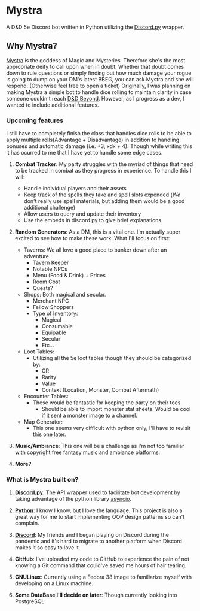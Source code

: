# Mystra
A D&amp;D 5e Discord bot written in Python utilizing the [Discord.py](https://discordpy.readthedocs.io/en/stable/) wrapper. 

## Why Mystra?
 [Mystra](https://forgottenrealms.fandom.com/wiki/Mystra) is the goddess of Magic and Mysteries. Therefore she's the most appropriate deity to call upon when in doubt. Whether that doubt comes down to rule questions or simply finding out how much damage your rogue is going to dump on your DM's latest BBEG, you can ask Mystra and she will respond. (Otherwise feel free to open a ticket) Originally, I was planning on making Mystra a simple bot to handle dice rolling to maintain clarity in case someone couldn't reach [D&D Beyond](https://www.dndbeyond.com/). However, as I progress as a dev, I wanted to include additional features. 
### Upcoming features
I still have to completely finish the class that handles dice rolls to be able to apply multiple rolls(Advantage + Disadvantage) in addition to handling bonuses and automatic damage (i.e. +3, xdx + 4). Though while writing this it has ocurred to me that I have yet to handle some edge cases.

1. **Combat Tracker**: My party struggles with the myriad of things that need to be tracked in combat as they progress in experience. 
    To handle this I will:
    * Handle individual players and their assets
    * Keep track of the spells they take and spell slots expended (*We* don't really use spell materials, but adding them would be a good additional challenge)
    * Allow users to query and update their inventory
    * Use the embeds in discord.py to give brief explanations 

2. **Random Generators**: As a DM, this is a vital one. I'm actually super excited to see how to make these work. 
    What I'll focus on first:
    * Taverns: We all love a good place to bunker down after an adventure.
        * Tavern Keeper
        * Notable NPCs
        * Menu (Food & Drink) + Prices
        * Room Cost
        * Quests?
    * Shops: Both magical and secular.
        * Merchant NPC
        * Fellow Shoppers
        * Type of Inventory:
            * Magical
            * Consumable
            * Equipable
            * Secular
            * Etc...
    * Loot Tables:
        * Utilizing all the 5e loot tables though they should be categorized by:
            * CR
            * Rarity
            * Value
            * Context (Location, Monster, Combat Aftermath)
    * Encounter Tables:
        * These would be fantastic for keeping the party on their toes.
            * Should be able to import monster stat sheets. Would be cool if it sent a monster image to a channel.
    * Map Generator:
        * This one seems very difficult with python only, I'll have to revisit this one later.
3. **Music/Ambiance**: This one will be a challenge as I'm not too familiar with copyright free fantasy music and ambiance platforms.

4. **More?**
### What is Mystra built on?
1. **[Discord.py](https://discordpy.readthedocs.io/en/stable/)**: The API wrapper used to facilitate bot development by taking advantage of the python library [asyncio](https://docs.python.org/3/library/asyncio.html). 

2. **[Python](https://www.python.org/)**: I know I know, but I love the language. This project is also a great way for me to start implementing OOP design patterns so can't complain.

3. **[Discord](https://discord.com/company)**: My friends and I began playing on Discord during the pandemic and it's hard to migrate to another platform when Discord makes it so easy to love it.

4. **GitHub**: I've uploaded my code to GitHub to experience the pain of not knowing a Git command that could've saved me hours of hair tearing. 

5. **GNULinux**: Currently using a Fedora 38 image to familiarize myself with developing on a Linux machine.

6. **Some DataBase I'll decide on later**: Though currently looking into PostgreSQL.



